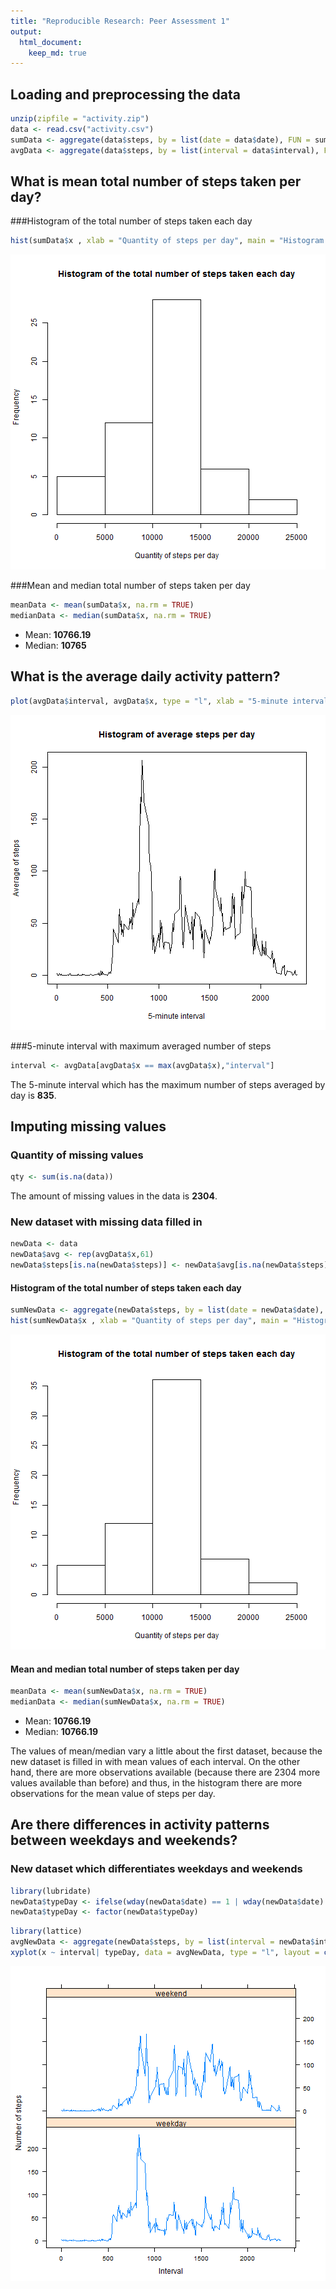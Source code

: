 ```yaml
---
title: "Reproducible Research: Peer Assessment 1"
output: 
  html_document:
    keep_md: true
---
```


## Loading and preprocessing the data


```r
unzip(zipfile = "activity.zip")
data <- read.csv("activity.csv")
sumData <- aggregate(data$steps, by = list(date = data$date), FUN = sum)
avgData <- aggregate(data$steps, by = list(interval = data$interval), FUN = mean, na.rm = TRUE)
```

## What is mean total number of steps taken per day?

###Histogram of the total number of steps taken each day


```r
hist(sumData$x , xlab = "Quantity of steps per day", main = "Histogram of the total number of steps taken each day")
```

![plot of chunk histNA](figure/histNA-1.png) 

###Mean and median total number of steps taken per day

```r
meanData <- mean(sumData$x, na.rm = TRUE)
medianData <- median(sumData$x, na.rm = TRUE)
```

* Mean: **10766.19**
* Median: **10765**

## What is the average daily activity pattern?


```r
plot(avgData$interval, avgData$x, type = "l", xlab = "5-minute interval", ylab = "Average of steps" , main = "Histogram of average steps per day")
```

![plot of chunk averageDaily](figure/averageDaily-1.png) 

###5-minute interval with maximum averaged number of steps

```r
interval <- avgData[avgData$x == max(avgData$x),"interval"]
```

The 5-minute interval which has the maximum number of steps averaged by day is **835**.

## Imputing missing values

### Quantity of missing values

```r
qty <- sum(is.na(data))
```
The amount of missing values in the data is **2304**.

### New dataset with missing data filled in

```r
newData <- data
newData$avg <- rep(avgData$x,61)
newData$steps[is.na(newData$steps)] <- newData$avg[is.na(newData$steps)]
```

#### Histogram of the total number of steps taken each day


```r
sumNewData <- aggregate(newData$steps, by = list(date = newData$date), FUN = sum)
hist(sumNewData$x , xlab = "Quantity of steps per day", main = "Histogram of the total number of steps taken each day")
```

![plot of chunk hist](figure/hist-1.png) 

#### Mean and median total number of steps taken per day

```r
meanData <- mean(sumNewData$x, na.rm = TRUE)
medianData <- median(sumNewData$x, na.rm = TRUE)
```

* Mean: **10766.19**
* Median: **10766.19**

The values of mean/median vary a little about the first dataset, because the new dataset is filled in with mean values of each interval. On the other hand, there are more observations available (because there are 2304 more values available than before) and thus, in the histogram there are more observations for the mean value of steps per day.

## Are there differences in activity patterns between weekdays and weekends?

### New dataset which differentiates weekdays and weekends

```r
library(lubridate)
newData$typeDay <- ifelse(wday(newData$date) == 1 | wday(newData$date) == 7,"weekend","weekday")
newData$typeDay <- factor(newData$typeDay)
```


```r
library(lattice)
avgNewData <- aggregate(newData$steps, by = list(interval = newData$interval, typeDay = newData$typeDay), FUN = mean, na.rm = TRUE)
xyplot(x ~ interval| typeDay, data = avgNewData, type = "l", layout = c(1,2), xlab = "Interval", ylab = "Number of steps")
```

![plot of chunk averageNewDaily](figure/averageNewDaily-1.png) 

